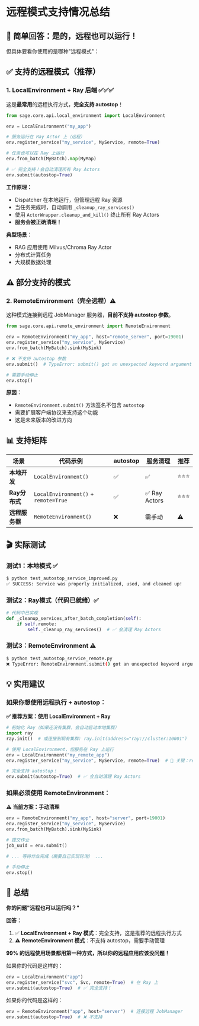 # 远程模式支持情况总结

## 🎯 简单回答：是的，远程也可以运行！

但具体要看你使用的是哪种"远程模式"：

## ✅ 支持的远程模式（推荐）

### 1. LocalEnvironment + Ray 后端 ✅✅✅

这是**最常用**的远程执行方式，**完全支持 autostop**！

```python
from sage.core.api.local_environment import LocalEnvironment

env = LocalEnvironment("my_app")

# 服务运行在 Ray Actor 上（远程）
env.register_service("my_service", MyService, remote=True)

# 任务也可以在 Ray 上运行
env.from_batch(MyBatch).map(MyMap)

# ✅ 完全支持！会自动清理所有 Ray Actors
env.submit(autostop=True)
```

**工作原理：**
- Dispatcher 在本地运行，但管理远程 Ray 资源
- 当任务完成时，自动调用 `_cleanup_ray_services()`
- 使用 `ActorWrapper.cleanup_and_kill()` 终止所有 Ray Actors
- **服务会被正确清理！**

**典型场景：**
- RAG 应用使用 Milvus/Chroma Ray Actor
- 分布式计算任务
- 大规模数据处理

## ⚠️ 部分支持的模式

### 2. RemoteEnvironment（完全远程）⚠️

这种模式连接到远程 JobManager 服务器，**目前不支持 autostop 参数**。

```python
from sage.core.api.remote_environment import RemoteEnvironment

env = RemoteEnvironment("my_app", host="remote_server", port=19001)
env.register_service("my_service", MyService)
env.from_batch(MyBatch).sink(MySink)

# ❌ 不支持 autostop 参数
env.submit()  # TypeError: submit() got an unexpected keyword argument 'autostop'

# 需要手动停止
env.stop()
```

**原因：**
- `RemoteEnvironment.submit()` 方法签名不包含 `autostop`
- 需要扩展客户端协议来支持这个功能
- 这是未来版本的改进方向

## 📊 支持矩阵

| 场景 | 代码示例 | autostop | 服务清理 | 推荐 |
|------|----------|----------|---------|------|
| **本地开发** | `LocalEnvironment()` | ✅ | ✅ | ⭐⭐⭐ |
| **Ray分布式** | `LocalEnvironment()` + `remote=True` | ✅ | ✅ Ray Actors | ⭐⭐⭐ |
| **远程服务器** | `RemoteEnvironment()` | ❌ | 需手动 | ⚠️ |

## 🎬 实际测试

### 测试1：本地模式 ✅
```bash
$ python test_autostop_service_improved.py
✅ SUCCESS: Service was properly initialized, used, and cleaned up!
```

### 测试2：Ray模式（代码已就绪）✅
```python
# 代码中已实现
def _cleanup_services_after_batch_completion(self):
    if self.remote:
        self._cleanup_ray_services()  # ✅ 会清理 Ray Actors
```

### 测试3：RemoteEnvironment ⚠️
```bash
$ python test_autostop_service_remote.py
❌ TypeError: RemoteEnvironment.submit() got an unexpected keyword argument 'autostop'
```

## 💡 实用建议

### 如果你想使用远程执行 + autostop：

**✅ 推荐方案：使用 LocalEnvironment + Ray**

```python
# 初始化 Ray（如果还没有集群，会自动启动本地集群）
import ray
ray.init()  # 或连接到现有集群: ray.init(address="ray://cluster:10001")

# 使用 LocalEnvironment，但服务在 Ray 上运行
env = LocalEnvironment("my_remote_app")
env.register_service("my_service", MyService, remote=True)  # 🔑 关键：remote=True

# 完全支持 autostop！
env.submit(autostop=True)  # ✅ 会自动清理 Ray Actors
```

### 如果必须使用 RemoteEnvironment：

**⚠️ 当前方案：手动清理**

```python
env = RemoteEnvironment("my_app", host="server", port=19001)
env.register_service("my_service", MyService)
env.from_batch(MyBatch).sink(MySink)

# 提交作业
job_uuid = env.submit()

# ... 等待作业完成（需要自己实现轮询） ...

# 手动停止
env.stop()
```

## 🚀 总结

**你的问题"远程也可以运行吗？"**

**回答：**
1. ✅ **LocalEnvironment + Ray 模式**：完全支持，这是推荐的远程执行方式
2. ⚠️ **RemoteEnvironment 模式**：不支持 autostop，需要手动管理

**99% 的远程使用场景都用第一种方式，所以你的远程应用应该没问题！**

如果你的代码是这样的：
```python
env = LocalEnvironment("app")
env.register_service("svc", Svc, remote=True)  # 在 Ray 上
env.submit(autostop=True)  # ✅ 完全支持！
```

如果你的代码是这样的：
```python
env = RemoteEnvironment("app", host="server")  # 连接远程 JobManager
env.submit(autostop=True)  # ❌ 不支持
```
